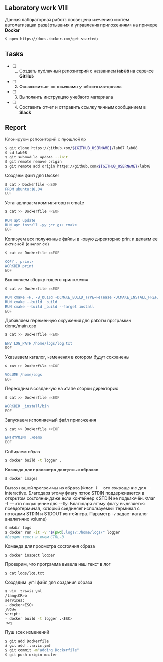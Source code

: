 ## Laboratory work VIII

Данная лабораторная работа посвещена изучению систем автоматизации развёртывания и управления приложениями на примере **Docker**

```sh
$ open https://docs.docker.com/get-started/
```

## Tasks

- [ ] 1. Создать публичный репозиторий с названием **lab08** на сервисе **GitHub**
- [ ] 2. Ознакомиться со ссылками учебного материала
- [ ] 3. Выполнить инструкцию учебного материала
- [ ] 4. Составить отчет и отправить ссылку личным сообщением в **Slack**

## Report

Клонируем репозиторий с прошлой лр
```sh
$ git clone https://github.com/${GITHUB_USERNAME}/lab07 lab08
$ cd lab08
$ git submodule update --init
$ git remote remove origin
$ git remote add origin https://github.com/${GITHUB_USERNAME}/lab08
```
Создаем файл для Docker
```sh
$ cat > Dockerfile <<EOF
FROM ubuntu:18.04
EOF
```
Устанавливаем компиляторы и cmake
```sh
$ cat >> Dockerfile <<EOF

RUN apt update
RUN apt install -yy gcc g++ cmake
EOF
```
Копируем все полученные файлы в новую директорию print и делаем ее активной (аналог cd)
```sh
$ cat >> Dockerfile <<EOF

COPY . print/
WORKDIR print
EOF
```
Выполняем сборку нашего приложения
```sh
$ cat >> Dockerfile <<EOF

RUN cmake -H. -B_build -DCMAKE_BUILD_TYPE=Release -DCMAKE_INSTALL_PREFIX=_install
RUN cmake --build _build
RUN cmake --build _build --target install
EOF
```
Добавляем переменную окружения для работы программы demo/main.cpp
```sh
$ cat >> Dockerfile <<EOF

ENV LOG_PATH /home/logs/log.txt
EOF
```
Указываем каталог, изменения в котором будут сохранены
```sh
$ cat >> Dockerfile <<EOF

VOLUME /home/logs
EOF
```
Переходим в созданную на этапе сборки директорию
```sh
$ cat >> Dockerfile <<EOF

WORKDIR _install/bin
EOF
```
Запускаем исполняемый файл приложения
```sh
$ cat >> Dockerfile <<EOF

ENTRYPOINT ./demo
EOF
```
Собираем образ
```sh
$ docker build -t logger .
```
Команда для просмотра доступных образов
```sh
$ docker images
```
Вызов нашей программы из образа
(Флаг -i — это сокращение для --interactive. Благодаря этому флагу поток STDIN поддерживается в открытом состоянии даже если контейнер к STDIN не подключён. Флаг -t — это сокращение для --tty. Благодаря этому флагу выделяется псевдотерминал, который соединяет используемый терминал с потоками STDIN и STDOUT контейнера. Параметр -v задает каталог аналогично volume)
```sh
$ mkdir logs
$ docker run -it -v "$(pwd)/logs/:/home/logs/" logger
#Вводим текст и жмем CTRL-D
```
Команда для просмотра состояния образа
```sh
$ docker inspect logger
```
Проверим, что программа вывела наш текст в лог
```sh
$ cat logs/log.txt
```
Создадим .yml файл для создания образа
```sh
$ vim .travis.yml
/lang<CR>o
services:
- docker<ESC>
jVGdo
script:
- docker build -t logger .<ESC>
:wq
```
Пуш всех изменений
```sh
$ git add Dockerfile
$ git add .travis.yml
$ git commit -m"adding Dockerfile"
$ git push origin master
```
